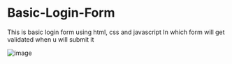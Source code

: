 # Basic-Login-Form
This is basic login form using html, css and javascript
In which form will get validated when u will submit it

![image](https://user-images.githubusercontent.com/111183680/205496988-52cc6025-397e-4097-b381-a73fefe14cb2.png)
